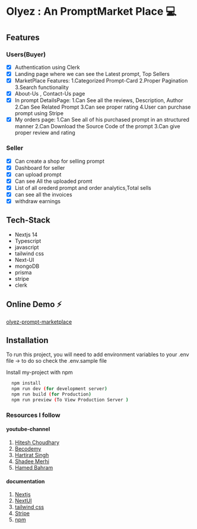 # Olyez : An PromptMarket Place 💻

## Features

### Users(Buyer) 
- [x] Authentication using Clerk
- [x] Landing page where we can see the Latest prompt, Top Sellers
- [x] MarketPlace Features:
    1.Categorized Prompt-Card
    2.Proper Pagination
    3.Search functionality
- [x] About-Us , Contact-Us page
- [x] In prompt DetailsPage:
    1.Can See all the reviews, Description, Author
    2.Can See Related Prompt
    3.Can see proper rating 
    4.User can purchase prompt using Stripe
- [x] My orders page:
    1.Can See all of his purchased prompt in an structured manner
    2.Can Download the Source Code of the prompt
    3.Can give proper review and rating

### Seller
- [x] Can create a shop for selling prompt 
- [x] Dashboard for seller  
- [x] can upload prompt 
- [x] Can see All the uploaded promt
- [x] List of all orederd prompt and order analytics,Total sells
- [x] can see all the invoices    
- [x] withdraw earnings

## Tech-Stack
- Nextjs 14
- Typescript
- javascript
- tailwind css
- Next-UI
- mongoDB
- prisma
- stripe
- clerk

## Online Demo ⚡️

[olyez-prompt-marketplace](https://olyez-prompt-market-place.vercel.app)



## Installation
To run this project, you will need to add  environment variables to your .env file 
-> to do so check the .env.sample file

Install my-project with npm

```bash
  npm install
  npm run dev (for development server)
  npm run build (for Production)
  npm run preview (To View Production Server )
```

### Resources I follow 

#### youtube-channel
1. [Hitesh Choudhary](https://www.youtube.com/@HiteshChoudharydotcom)
2. [Becodemy](https://www.youtube.com/@BecodemyOfficial)
3. [Hartirat Singh](https://www.youtube.com/@harkirat1)
4. [Shadee Merhi](https://www.youtube.com/@shadmerhi)
5. [Hamed Bahram](https://www.youtube.com/@hamedbahram)

#### documentation
1. [Nextjs](https://nextjs.org/)
2. [NextUI](https://nextui.org/)
3. [tailwind css](https://tailwindcss.com/)
4. [Stripe](https://stripe.com/)
5. [npm](https://www.npmjs.com/)

